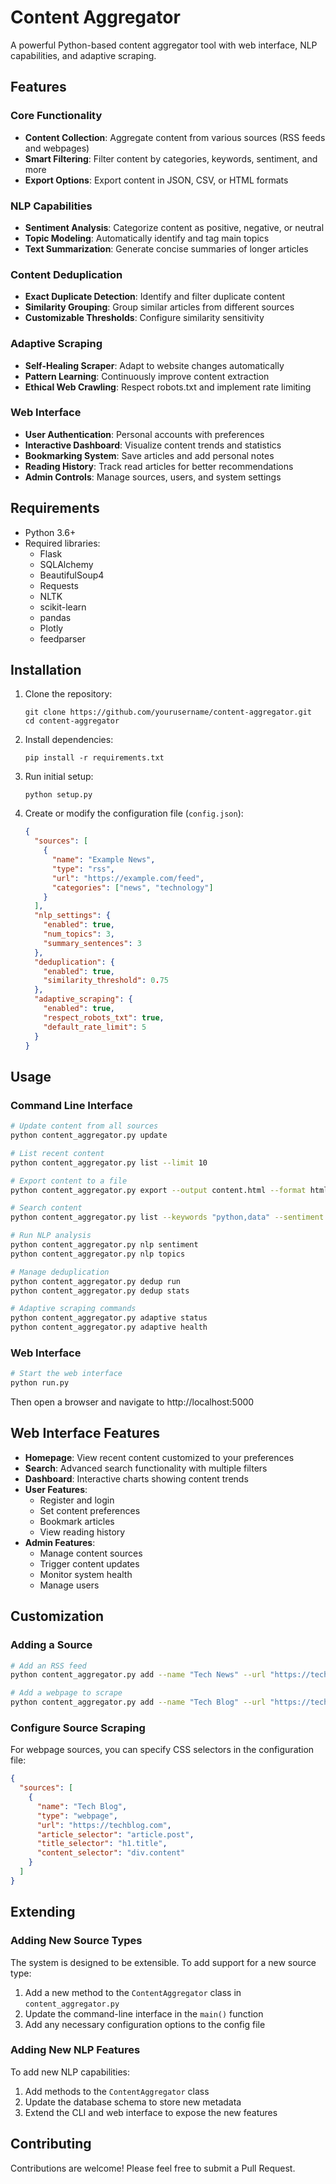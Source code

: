 # Content Aggregator

A powerful Python-based content aggregator tool with web interface, NLP capabilities, and adaptive scraping.

## Features

### Core Functionality
- **Content Collection**: Aggregate content from various sources (RSS feeds and webpages)
- **Smart Filtering**: Filter content by categories, keywords, sentiment, and more
- **Export Options**: Export content in JSON, CSV, or HTML formats

### NLP Capabilities
- **Sentiment Analysis**: Categorize content as positive, negative, or neutral
- **Topic Modeling**: Automatically identify and tag main topics
- **Text Summarization**: Generate concise summaries of longer articles

### Content Deduplication
- **Exact Duplicate Detection**: Identify and filter duplicate content
- **Similarity Grouping**: Group similar articles from different sources
- **Customizable Thresholds**: Configure similarity sensitivity

### Adaptive Scraping
- **Self-Healing Scraper**: Adapt to website changes automatically
- **Pattern Learning**: Continuously improve content extraction
- **Ethical Web Crawling**: Respect robots.txt and implement rate limiting

### Web Interface
- **User Authentication**: Personal accounts with preferences
- **Interactive Dashboard**: Visualize content trends and statistics
- **Bookmarking System**: Save articles and add personal notes
- **Reading History**: Track read articles for better recommendations
- **Admin Controls**: Manage sources, users, and system settings

## Requirements

- Python 3.6+
- Required libraries:
  - Flask
  - SQLAlchemy
  - BeautifulSoup4
  - Requests
  - NLTK
  - scikit-learn
  - pandas
  - Plotly
  - feedparser

## Installation

1. Clone the repository:
   ```
   git clone https://github.com/yourusername/content-aggregator.git
   cd content-aggregator
   ```

2. Install dependencies:
   ```
   pip install -r requirements.txt
   ```

3. Run initial setup:
   ```
   python setup.py
   ```

4. Create or modify the configuration file (`config.json`):
   ```json
   {
     "sources": [
       {
         "name": "Example News",
         "type": "rss",
         "url": "https://example.com/feed",
         "categories": ["news", "technology"]
       }
     ],
     "nlp_settings": {
       "enabled": true,
       "num_topics": 3,
       "summary_sentences": 3
     },
     "deduplication": {
       "enabled": true,
       "similarity_threshold": 0.75
     },
     "adaptive_scraping": {
       "enabled": true,
       "respect_robots_txt": true,
       "default_rate_limit": 5
     }
   }
   ```

## Usage

### Command Line Interface

```bash
# Update content from all sources
python content_aggregator.py update

# List recent content
python content_aggregator.py list --limit 10

# Export content to a file
python content_aggregator.py export --output content.html --format html

# Search content
python content_aggregator.py list --keywords "python,data" --sentiment positive

# Run NLP analysis
python content_aggregator.py nlp sentiment
python content_aggregator.py nlp topics

# Manage deduplication
python content_aggregator.py dedup run
python content_aggregator.py dedup stats

# Adaptive scraping commands
python content_aggregator.py adaptive status
python content_aggregator.py adaptive health
```

### Web Interface

```bash
# Start the web interface
python run.py
```

Then open a browser and navigate to http://localhost:5000

## Web Interface Features

- **Homepage**: View recent content customized to your preferences
- **Search**: Advanced search functionality with multiple filters
- **Dashboard**: Interactive charts showing content trends
- **User Features**:
  - Register and login
  - Set content preferences
  - Bookmark articles
  - View reading history
- **Admin Features**:
  - Manage content sources
  - Trigger content updates
  - Monitor system health
  - Manage users

## Customization

### Adding a Source

```bash
# Add an RSS feed
python content_aggregator.py add --name "Tech News" --url "https://technews.com/feed" --type rss

# Add a webpage to scrape
python content_aggregator.py add --name "Tech Blog" --url "https://techblog.com" --type webpage
```

### Configure Source Scraping

For webpage sources, you can specify CSS selectors in the configuration file:

```json
{
  "sources": [
    {
      "name": "Tech Blog",
      "type": "webpage",
      "url": "https://techblog.com",
      "article_selector": "article.post",
      "title_selector": "h1.title",
      "content_selector": "div.content"
    }
  ]
}
```

## Extending

### Adding New Source Types

The system is designed to be extensible. To add support for a new source type:

1. Add a new method to the `ContentAggregator` class in `content_aggregator.py`
2. Update the command-line interface in the `main()` function
3. Add any necessary configuration options to the config file

### Adding New NLP Features

To add new NLP capabilities:

1. Add methods to the `ContentAggregator` class
2. Update the database schema to store new metadata
3. Extend the CLI and web interface to expose the new features

## Contributing

Contributions are welcome! Please feel free to submit a Pull Request.


